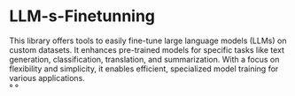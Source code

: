 # LLM-s-Finetunning
This library offers tools to easily fine-tune large language models (LLMs) on custom datasets. It enhances pre-trained models for specific tasks like text generation, classification, translation, and summarization. With a focus on flexibility and simplicity, it enables efficient, specialized model training for various applications.
<br>
°
°